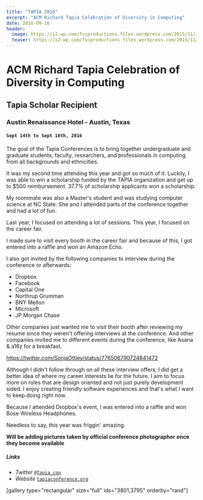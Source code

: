 ```yaml
---
title: "TAPIA 2016"
excerpt: "ACM Richard Tapia Celebration of Diversity in Computing"
date: 2016-09-16
header:
  image: https://i2.wp.com/fvcproductions.files.wordpress.com/2015/11/img_0164.jpg
  teaser: https://i2.wp.com/fvcproductions.files.wordpress.com/2015/11/img_0164.jpg
---
```


# ACM Richard Tapia Celebration of Diversity in Computing
## Tapia Scholar Recipient
### Austin Renaissance Hotel - Austin, Texas
#### `Sept 14th to Sept 16th, 2016`

<p class="intro">The goal of the Tapia Conferences is to bring together undergraduate and graduate students, faculty, researchers, and professionals in computing from all backgrounds and ethnicities.</p>

It was my second time attending this year and got so much of it. Luckily, I was able to win a scholarship funded by the TAPIA organization and get up to $500 reimbursement. 37.7% of scholarship applicants won a scholarship.

My roommate was also a Master's student and was studying computer science at NC State. She and I attended parts of the conference together and had a lot of fun.

Last year, I focused on attending a lot of sessions. This year, I focused on the career fair.

I made sure to visit every booth in the career fair and because of this, I got entered into a raffle and won an Amazon Echo.

I also got invited by the following companies to interview during the conference or afterwards:

- Dropbox
- Facebook
- Capital One
- Northrup Grumman
- BNY Mellon
- Microsoft
- JP Morgan Chase

Other companies just wanted me to visit their booth after reviewing my resume since they weren't offering interviews at the conference. And other companies invited me to different events during the conference, like Asana & a16z for a breakfast.

https://twitter.com/SonjaOttley/status/776506790724841472

Although I didn't follow through on all these interview offers, I did get a better idea of where my career interests lie for the future. I aim to focus more on roles that are design oriented and not just purely development sided. I enjoy creating friendly software experiences and that's what I want to keep doing right now.

Because I attended Dropbox's event, I was entered into a raffle and won Bose Wireless Headphones.

Needless to say, this year was friggin' amazing.

**Will be adding pictures taken by official conference photographer once they become available**

##### Links

- *Twitter* <a href="http://twitter.com/@Tapia_con" target="_blank">`@Tapia_con`</a>
- *Website* <a href="http://tapiaconference.org" target="_blank">`tapiaconference.org`</a>

[gallery type="rectangular" size="full" ids="3801,3795" orderby="rand"]